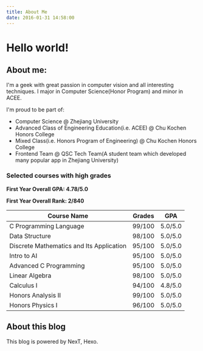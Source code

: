 ```yaml
---
title: About Me
date: 2016-01-31 14:58:00
---
```


# Hello world!

## About me:

I'm a geek with great passion in computer vision and all interesting techniques. I major in Computer Science(Honor Program) and minor in ACEE.

I'm proud to be part of: 

* Computer Science @ Zhejiang University
* Advanced Class of Engineering Education(i.e. ACEE) @ Chu Kochen Honors College
* Mixed Class(i.e. Honors Program of Engineering) @ Chu Kochen Honors College
* Frontend Team @ QSC Tech Team(A student team which developed many popular app in Zhejiang University)

### Selected courses with high grades

**First Year Overall GPA: 4.78/5.0**

**First Year Overall Rank: 2/840**

| Course Name                              | Grades | GPA     |
| ---------------------------------------- | ------ | ------- |
| C Programming Language                   | 99/100 | 5.0/5.0 |
| Data Structure                           | 98/100 | 5.0/5.0 |
| Discrete Mathematics and Its Application | 95/100 | 5.0/5.0 |
| Intro to AI                              | 95/100 | 5.0/5.0 |
| Advanced C Programming                   | 95/100 | 5.0/5.0 |
| Linear Algebra                           | 98/100 | 5.0/5.0 |
| Calculus I                               | 94/100 | 4.8/5.0 |
| Honors Analysis II                       | 99/100 | 5.0/5.0 |
| Honors Physics I                         | 96/100 | 5.0/5.0 |



## About this blog

This blog is powered by NexT, Hexo.


